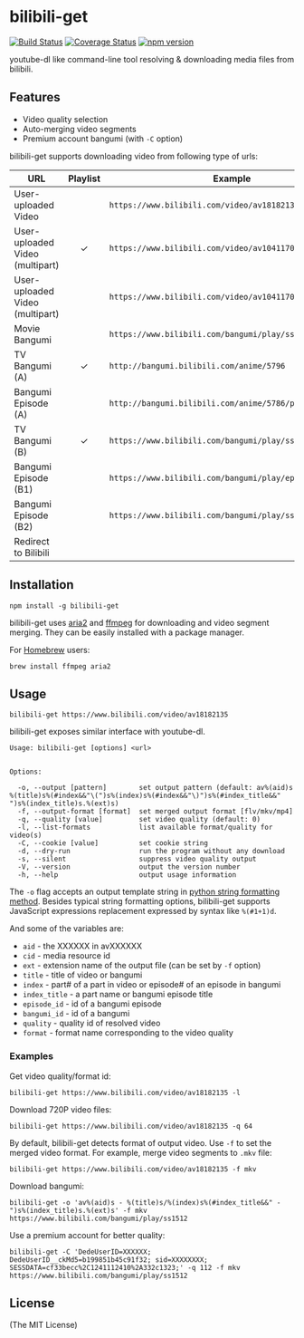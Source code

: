 # bilibili-get

[![Build Status](https://travis-ci.org/kamikat/bilibili-get.svg?branch=master)](https://travis-ci.org/kamikat/bilibili-get)
[![Coverage Status](https://coveralls.io/repos/github/kamikat/bilibili-get/badge.svg?branch=master)](https://coveralls.io/github/kamikat/bilibili-get?branch=master)
[![npm version](https://badge.fury.io/js/bilibili-get.svg)](https://badge.fury.io/js/bilibili-get)

youtube-dl like command-line tool resolving & downloading media files from bilibili.

## Features

- Video quality selection
- Auto-merging video segments
- Premium account bangumi (with `-C` option)

bilibili-get supports downloading video from following type of urls:

| URL                             | Playlist | Example                                                 |
| ------------------------------- | :------: | ------------------------------------------------------- |
| User-uploaded Video             |          | `https://www.bilibili.com/video/av18182135`             |
| User-uploaded Video (multipart) |    ✓     | `https://www.bilibili.com/video/av1041170`              |
| User-uploaded Video (multipart) |          | `https://www.bilibili.com/video/av1041170/index_5.html` |
| Movie Bangumi                   |          | `https://www.bilibili.com/bangumi/play/ss12364/`        |
| TV Bangumi (A)                  |    ✓     | `http://bangumi.bilibili.com/anime/5796`                |
| Bangumi Episode (A)             |          | `http://bangumi.bilibili.com/anime/5786/play#100367`    |
| TV Bangumi (B)                  |    ✓     | `https://www.bilibili.com/bangumi/play/ss5796`          |
| Bangumi Episode (B1)            |          | `https://www.bilibili.com/bangumi/play/ep100611`        |
| Bangumi Episode (B2)            |          | `https://www.bilibili.com/bangumi/play/ss21769#173345`  |
| Redirect to Bilibili            |          |                                                         |

## Installation

```
npm install -g bilibili-get
```

bilibili-get uses [aria2](https://aria2.github.io) and [ffmpeg](https://ffmpeg.org) for downloading and video segment merging.
They can be easily installed with a package manager.

For [Homebrew](https://brew.sh) users:

```
brew install ffmpeg aria2
```

## Usage

```
bilibili-get https://www.bilibili.com/video/av18182135
```

bilibili-get exposes similar interface with youtube-dl.

```
Usage: bilibili-get [options] <url>


Options:

  -o, --output [pattern]        set output pattern (default: av%(aid)s %(title)s%(#index&&"\(")s%(index)s%(#index&&"\)")s%(#index_title&&" ")s%(index_title)s.%(ext)s)
  -f, --output-format [format]  set merged output format [flv/mkv/mp4]
  -q, --quality [value]         set video quality (default: 0)
  -l, --list-formats            list available format/quality for video(s)
  -C, --cookie [value]          set cookie string
  -d, --dry-run                 run the program without any download
  -s, --silent                  suppress video quality output
  -V, --version                 output the version number
  -h, --help                    output usage information
```

The `-o` flag accepts an output template string in [python string formatting method](https://docs.python.org/2/library/stdtypes.html#string-formatting).
Besides typical string formatting options, bilibili-get supports JavaScript expressions replacement expressed by syntax like `%(#1+1)d`.

And some of the variables are:

- `aid` - the XXXXXX in avXXXXXX
- `cid` - media resource id
- `ext` - extension name of the output file (can be set by `-f` option)
- `title` - title of video or bangumi
- `index` - part# of a part in video or episode# of an episode in bangumi
- `index_title` - a part name or bangumi episode title
- `episode_id` - id of a bangumi episode
- `bangumi_id` - id of a bangumi
- `quality` - quality id of resolved video
- `format` - format name corresponding to the video quality

### Examples

Get video quality/format id:

```
bilibili-get https://www.bilibili.com/video/av18182135 -l
```

Download 720P video files:

```
bilibili-get https://www.bilibili.com/video/av18182135 -q 64
```

By default, bilibili-get detects format of output video. Use `-f` to set the merged video format.
For example, merge video segments to `.mkv` file:

```
bilibili-get https://www.bilibili.com/video/av18182135 -f mkv
```

Download bangumi:

```
bilibili-get -o 'av%(aid)s - %(title)s/%(index)s%(#index_title&&" - ")s%(index_title)s.%(ext)s' -f mkv https://www.bilibili.com/bangumi/play/ss1512
```

Use a premium account for better quality:

```
bilibili-get -C 'DedeUserID=XXXXXX; DedeUserID__ckMd5=b199851b45c91f32; sid=XXXXXXXX; SESSDATA=cf33becc%2C1241112410%2A332c1323;' -q 112 -f mkv https://www.bilibili.com/bangumi/play/ss1512
```

## License

(The MIT License)
